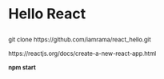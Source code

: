 # <p>Hello React</p>
<p><small>git clone https://github.com/iamrama/react_hello.git</small></p>
<p><small>https://reactjs.org/docs/create-a-new-react-app.html</small></p>
<p><small><b>npm start</b></small></p>


